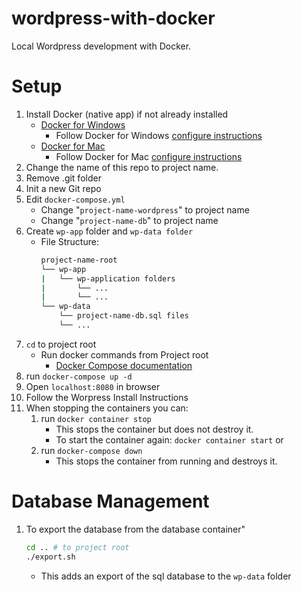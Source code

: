 # wordpress-with-docker
Local Wordpress development with Docker.

# Setup

1) Install Docker (native app) if not already installed
    - [Docker for Windows](https://store.docker.com/editions/community/docker-ce-desktop-windows)
        - Follow Docker for Windows [configure instructions](https://docs.docker.com/docker-for-windows/#explore-the-application-and-run-examples)
    - [Docker for Mac](https://store.docker.com/editions/community/docker-ce-desktop-mac)
        - Follow Docker for Mac [configure instructions](https://docs.docker.com/docker-for-mac/)
2) Change the name of this repo to project name.
3) Remove .git folder
4) Init a new Git repo
5) Edit <code>docker-compose.yml</code>
    - Change "<code>project-name-wordpress</code>" to project name
    - Change "<code>project-name-db</code>" to project name
6) Create <code>wp-app</code> folder and <code>wp-data folder</code>
    - File Structure:
        ```sh
        project-name-root
        └── wp-app
        |   └── wp-application folders
        |       └── ...
        |       └── ...
        └── wp-data
            └── project-name-db.sql files
            └── ...
        ```
7) <code>cd</code> to project root
    - Run docker commands from Project root
        - [Docker Compose documentation](https://docs.docker.com/compose/)
8) run <code>docker-compose up -d</code>
9) Open <code>localhost:8080</code> in browser
10) Follow the Worpress Install Instructions
11) When stopping the containers you can:
    1) run <code>docker container stop</code>
        - This stops the container but does not destroy it.
        - To start the container again: <code>docker container start</code>
        or
    2) run <code>docker-compose down</code>
        - This stops the container from running and destroys it.

# Database Management
1) To export the database from the database container"
    ```sh
    cd .. # to project root
    ./export.sh
    ```
    - This adds an export of the sql database to the <code>wp-data</code> folder
    

